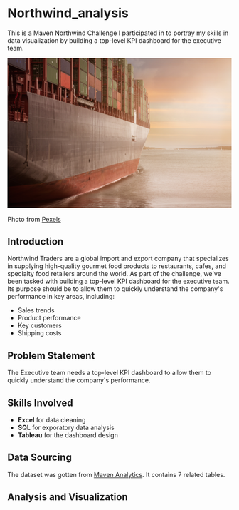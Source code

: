 # Northwind_analysis
This is a Maven Northwind Challenge I participated in to portray my skills in data visualization by building a top-level KPI dashboard for the executive team.

![Alt text](pexels-pixabay-262353.jpg)

Photo from [Pexels](https://www.pexels.com/photo/business-cargo-cargo-container-city-262353/)

## Introduction
Northwind Traders are a global import and export company that specializes in supplying high-quality gourmet food products to restaurants, cafes, and specialty food retailers around the world. As part of the challenge, we've been tasked with building a top-level KPI dashboard for the executive team. Its purpose should be to allow them to quickly understand the company's performance in key areas, including:
- Sales trends
- Product performance
- Key customers
- Shipping costs

## Problem Statement
The Executive team needs a top-level KPI dashboard to allow them to quickly understand the company's performance.

## Skills Involved
- **Excel** for data cleaning
- **SQL** for exporatory data analysis
- **Tableau** for the dashboard design

## Data Sourcing
The dataset was gotten from [Maven Analytics](https://mavenanalytics.io/challenges/maven-northwind-challenge/24).
It contains 7 related tables.

## Analysis and Visualization

  
